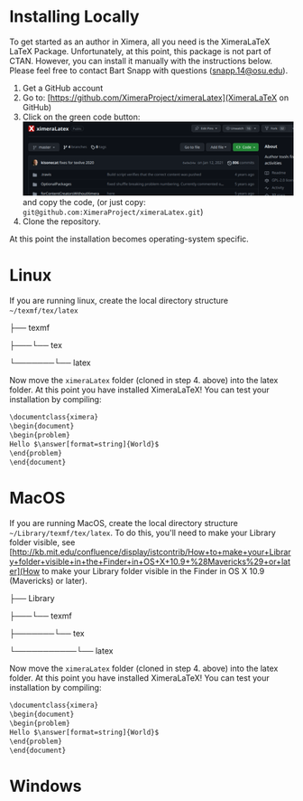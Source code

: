 # Installing Locally

To get started as an author in Ximera, all you need is the XimeraLaTeX
LaTeX Package. Unfortunately, at this point, this package is not part
of CTAN. However, you can install it manually with the instructions
below. Please feel free to contact Bart Snapp with questions
(snapp.14@osu.edu).

1. Get a GitHub account
2. Go to: [https://github.com/XimeraProject/ximeraLatex](XimeraLaTeX on GitHub)
3. Click on the green code button: ![Click on the green code button.](https://github.com/XimeraProject/.github/blob/main/profile/codeButton.png "Click on the green code button.") and copy the code, (or just copy: `git@github.com:XimeraProject/ximeraLatex.git`)
4. Clone the repository. 

At this point the installation becomes operating-system specific.

# Linux

If you are running linux, create the local directory structure `~/texmf/tex/latex`

├── texmf

├───└── tex

└───────└── latex

Now move the `ximeraLatex` folder (cloned in step 4. above) into the latex folder. At this point you have installed XimeraLaTeX! You can test your installation by compiling:
```
\documentclass{ximera}
\begin{document}
\begin{problem}
Hello $\answer[format=string]{World}$
\end{problem}
\end{document}
```

# MacOS

If you are running MacOS, create the local directory structure `~/Library/texmf/tex/latex`. To do this, you'll need to make your Library folder visible, see [http://kb.mit.edu/confluence/display/istcontrib/How+to+make+your+Library+folder+visible+in+the+Finder+in+OS+X+10.9+%28Mavericks%29+or+later](How to make your Library folder visible in the Finder in OS X 10.9 (Mavericks) or later).

├── Library

├───└── texmf

├───────└── tex

└───────────└── latex

Now move the `ximeraLatex` folder (cloned in step 4. above) into the latex folder. At this point you have installed XimeraLaTeX! You can test your installation by compiling:
```
\documentclass{ximera}
\begin{document}
\begin{problem}
Hello $\answer[format=string]{World}$
\end{problem}
\end{document}
```


# Windows
